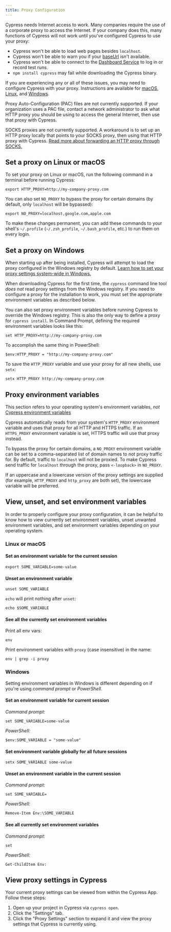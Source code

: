 ```yaml
---
title: Proxy Configuration
---
```


Cypress needs Internet access to work. Many companies require the use of a
corporate proxy to access the Internet. If your company does this, many
functions of Cypress will not work until you've configured Cypress to use your
proxy:

- Cypress won't be able to load web pages besides `localhost`.
- Cypress won't be able to warn you if your
  [baseUrl](/guides/references/configuration#Global) isn't available.
- Cypress won't be able to connect to the
  [Dashboard Service](/guides/dashboard/introduction) to log in or record test
  runs.
- `npm install cypress` may fail while downloading the Cypress binary.

If you are experiencing any or all of these issues, you may need to configure
Cypress with your proxy. Instructions are available for
[macOS](#Set-a-proxy-on-Linux-or-macOS),
[Linux](#Set-a-proxy-on-Linux-or-macOS), and [Windows](#Set-a-proxy-on-Windows).

<Alert type="warning">

Proxy Auto-Configuration (PAC) files are not currently supported. If your
organization uses a PAC file, contact a network administrator to ask what HTTP
proxy you should be using to access the general Internet, then use that proxy
with Cypress.

</Alert>

<Alert type="warning">

SOCKS proxies are not currently supported. A workaround is to set up an HTTP
proxy locally that points to your SOCKS proxy, then using that HTTP proxy with
Cypress.
[Read more about forwarding an HTTP proxy through SOCKS.](https://superuser.com/questions/423563/convert-http-requests-to-socks5)

</Alert>

## Set a proxy on Linux or macOS

To set your proxy on Linux or macOS, run the following command in a terminal
before running Cypress:

```shell
export HTTP_PROXY=http://my-company-proxy.com
```

You can also set `NO_PROXY` to bypass the proxy for certain domains (by default,
only `localhost` will be bypassed):

```shell
export NO_PROXY=localhost,google.com,apple.com
```

To make these changes permanent, you can add these commands to your shell's
`~/.profile` (`~/.zsh_profile`, `~/.bash_profile`, etc.) to run them on every
login.

## Set a proxy on Windows

When starting up after being installed, Cypress will attempt to load the proxy
configured in the Windows registry by default.
[Learn how to set your proxy settings system-wide in Windows.](https://www.howtogeek.com/tips/how-to-set-your-proxy-settings-in-windows-8.1/)

<Alert type="info">

When downloading Cypress for the first time, the `cypress` command line tool
_does not_ read proxy settings from the Windows registry. If you need to
configure a proxy for the installation to work, you must set the appropriate
environment variables as described below.

</Alert>

You can also set proxy environment variables before running Cypress to override
the Windows registry. This is also the only way to define a proxy for
`cypress install`. In Command Prompt, defining the required environment
variables looks like this:

```shell
set HTTP_PROXY=http://my-company-proxy.com
```

To accomplish the same thing in PowerShell:

```shell
$env:HTTP_PROXY = "http://my-company-proxy.com"
```

To save the `HTTP_PROXY` variable and use your proxy for all new shells, use
`setx`:

```shell
setx HTTP_PROXY http://my-company-proxy.com
```

## Proxy environment variables

<Alert type="warning">

This section refers to your operating system's environment variables, _not_
[Cypress environment variables](/guides/guides/environment-variables)

</Alert>

Cypress automatically reads from your system's `HTTP_PROXY` environment variable
and uses that proxy for all HTTP and HTTPS traffic. If an `HTTPS_PROXY`
environment variable is set, HTTPS traffic will use that proxy instead.

To bypass the proxy for certain domains, a `NO_PROXY` environment variable can
be set to a comma-separated list of domain names to not proxy traffic for. By
default, traffic to `localhost` will not be proxied. To make Cypress send
traffic for `localhost` through the proxy, pass `<-loopback>` in `NO_PROXY`.

If an uppercase and a lowercase version of the proxy settings are supplied (for
example, `HTTP_PROXY` and `http_proxy` are both set), the lowercase variable
will be preferred.

## View, unset, and set environment variables

In order to properly configure your proxy configuration, it can be helpful to
know how to view currently set environment variables, unset unwanted environment
variables, and set environment variables depending on your operating system.

### Linux or macOS

#### Set an environment variable for the current session

```shell
export SOME_VARIABLE=some-value
```

#### Unset an environment variable

```shell
unset SOME_VARIABLE
```

`echo` will print nothing after `unset`:

```shell
echo $SOME_VARIABLE
```

#### See all the currently set environment variables

Print all env vars:

```shell
env
```

Print environment variables with `proxy` (case insensitive) in the name:

```shell
env | grep -i proxy
```

### Windows

Setting environment variables in Windows is different depending on if you're
using _command prompt_ or _PowerShell_.

#### Set an environment variable for current session

_Command prompt:_

```shell
set SOME_VARIABLE=some-value
```

_PowerShell:_

```shell
$env:SOME_VARIABLE = "some-value"
```

#### Set environment variable globally for all future sessions

```shell
setx SOME_VARIABLE some-value
```

#### Unset an environment variable in the current session

_Command prompt:_

```shell
set SOME_VARIABLE=
```

_PowerShell:_

```shell
Remove-Item Env:\SOME_VARIABLE
```

#### See all currently set environment variables

_Command prompt:_

```shell
set
```

_PowerShell:_

```shell
Get-ChildItem Env:
```

## View proxy settings in Cypress

Your current proxy settings can be viewed from within the Cypress App. Follow
these steps:

1. Open up your project in Cypress via `cypress open`.
2. Click the "Settings" tab.
3. Click the "Proxy Settings" section to expand it and view the proxy settings
   that Cypress is currently using.

<DocsImage src="/img/guides/configuration/test-runner-settings-proxy-configuration.jpg" alt="Proxy configuration in the Desktop app"></DocsImage>
